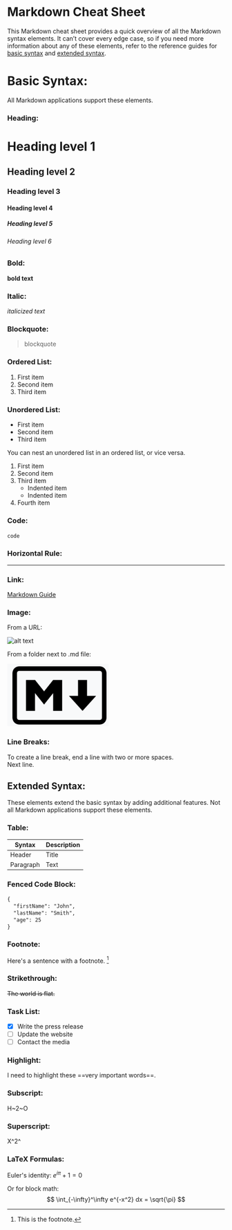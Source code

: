# Markdown Cheat Sheet

This Markdown cheat sheet provides a quick overview of all the Markdown syntax elements. It can’t cover every edge case, so if you need more information about any of these elements, refer to the reference guides for [basic syntax](https://www.markdownguide.org/basic-syntax/) and [extended syntax](https://www.markdownguide.org/extended-syntax/).

# Basic Syntax:
All Markdown applications support these elements.

### Heading:

# Heading level 1
## Heading level 2
### Heading level 3
#### Heading level 4
##### Heading level 5
###### Heading level 6

### Bold:

**bold text**

### Italic:

*italicized text*

### Blockquote:

> blockquote

### Ordered List:

1. First item
2. Second item
3. Third item

### Unordered List:

- First item
- Second item
- Third item

You can nest an unordered list in an ordered list, or vice versa.
1. First item
2. Second item
3. Third item
   - Indented item
   - Indented item
4. Fourth item

### Code:

`code`

### Horizontal Rule:

---

### Link:

[Markdown Guide](https://www.markdownguide.org)

### Image:

From a URL:

![alt text](https://www.markdownguide.org/assets/images/tux.png)

From a folder next to .md file:

![alt text](Figures/my_image.png)


### Line Breaks:

To create a line break, end a line with two or more spaces.  
Next line.

## Extended Syntax:

These elements extend the basic syntax by adding additional features. Not all Markdown applications support these elements.

### Table:

| Syntax | Description |
| ----------- | ----------- |
| Header | Title |
| Paragraph | Text |


### Fenced Code Block:

```
{
  "firstName": "John",
  "lastName": "Smith",
  "age": 25
}
```

### Footnote:

Here's a sentence with a footnote. [^1]

[^1]: This is the footnote.


### Strikethrough:

~~The world is flat.~~

### Task List:

- [x] Write the press release
- [ ] Update the website
- [ ] Contact the media

### Highlight:

I need to highlight these ==very important words==.

### Subscript:

H~2~O

### Superscript:

X^2^

### LaTeX Formulas:

Euler's identity: $e^{i\pi} + 1 = 0$

Or for block math:
$$
\int_{-\infty}^\infty e^{-x^2} dx = \sqrt{\pi}
$$